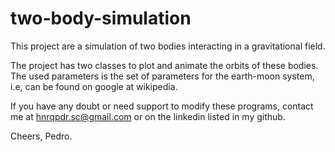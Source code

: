 # two-body-simulation
This project are a simulation of two bodies interacting in a gravitational field. 

The project has two classes to plot and animate the orbits of these bodies.
The used parameters is the set of parameters for the earth-moon system, i.e, can be found on google at wikipedia.

If you have any doubt or need support to modify these programs, contact me at hnrqpdr.sc@gmail.com or on the linkedin listed in my github.

Cheers,
Pedro.
